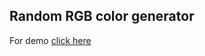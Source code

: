 ## Random RGB color generator

For demo [click here](https://itsajaygaur.github.io/random-color/)


